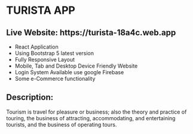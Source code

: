 # TURISTA APP

<h2>Live Website: https://turista-18a4c.web.app</h2>


<ul>
    <li>React Application</li>
    <li>Using Bootstrap 5 latest version</li>
    <li>Fully Responsive Layout</li>
    <li>Mobile, Tab and Desktop Device Friendly Website</li>
    <li>Login System Available use google Firebase</li>
    <li>Some e-Commerce functionality</li>
</ul>

<h2>Description:</h2> 
<p>Tourism is travel for pleasure or business; also the theory and practice of touring, the business of attracting, accommodating, and entertaining tourists, and the business of operating tours.</p>